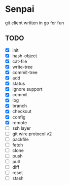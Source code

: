 
# Senpai

git client written in go for fun

## TODO

- [x] init
- [x] hash-object
- [x] cat-file
- [x] write-tree
- [x] commit-tree
- [x] add
- [x] status
- [x] ignore support
- [x] commit
- [x] log
- [x] branch
- [x] checkout
- [x] config
- [x] remote
- [ ] ssh layer
- [ ] git wire protocol v2
- [ ] packfile
- [ ] fetch
- [ ] clone
- [ ] push
- [ ] pull
- [ ] diff
- [ ] reset
- [ ] stash
